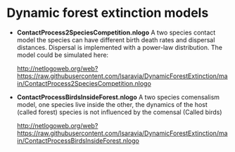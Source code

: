# Dynamic forest extinction models 

* **ContactProcess2SpeciesCompetition.nlogo** A two species contact model the species can have different birth death rates and dispersal distances. 
 Dispersal is implemented with a power-law distribution. The model could be simulated here: 

	<http://netlogoweb.org/web?https://raw.githubusercontent.com/lsaravia/DynamicForestExtinction/main/ContactProcess2SpeciesCompetition.nlogo>

* **ContactProcessBirdsInsideForest.nlogo** A two species comensalism model, one species live inside the other, the dynamics of the host (called forest) species is not influenced by the comensal (Called birds)

	<http://netlogoweb.org/web?https://raw.githubusercontent.com/lsaravia/DynamicForestExtinction/main/ContactProcessBirdsInsideForest.nlogo>
	


